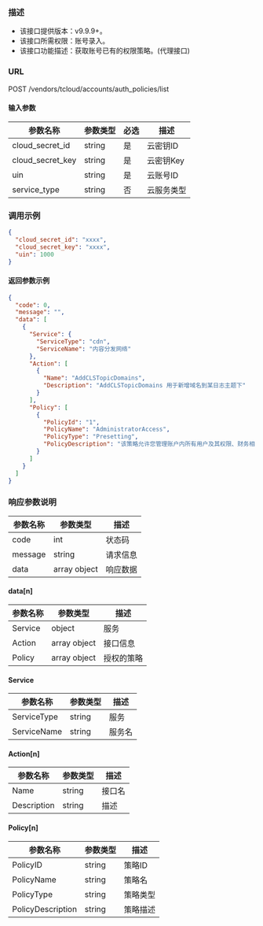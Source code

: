 ### 描述

- 该接口提供版本：v9.9.9+。
- 该接口所需权限：账号录入。
- 该接口功能描述：获取账号已有的权限策略。(代理接口)

### URL

POST /vendors/tcloud/accounts/auth_policies/list

#### 输入参数

| 参数名称             | 参数类型   | 必选 | 描述     |
|------------------|--------|----|--------|
| cloud_secret_id  | string | 是  | 云密钥ID  |
| cloud_secret_key | string | 是  | 云密钥Key |
| uin              | string | 是  | 云账号ID  |
| service_type     | string | 否  | 云服务类型  |

### 调用示例

```json
{
  "cloud_secret_id": "xxxx",
  "cloud_secret_key": "xxxx",
  "uin": 1000
}
```

#### 返回参数示例

```json
{
  "code": 0,
  "message": "",
  "data": [
    {
      "Service": {
        "ServiceType": "cdn",
        "ServiceName": "内容分发网络"
      },
      "Action": [
        {
          "Name": "AddCLSTopicDomains",
          "Description": "AddCLSTopicDomains 用于新增域名到某日志主题下"
        }
      ],
      "Policy": [
        {
          "PolicyId": "1",
          "PolicyName": "AdministratorAccess",
          "PolicyType": "Presetting",
          "PolicyDescription": "该策略允许您管理账户内所有用户及其权限、财务相关的信息、云服务资产。"
        }
      ]
    }
  ]
}
```

### 响应参数说明

| 参数名称    | 参数类型         | 描述   |
|---------|--------------|------|
| code    | int          | 状态码  |
| message | string       | 请求信息 |
| data    | array object | 响应数据 |

#### data[n]

| 参数名称    | 参数类型         | 描述    |
|---------|--------------|-------|
| Service | object       | 服务    |
| Action  | array object | 接口信息  |
| Policy  | array object | 授权的策略 |

#### Service

| 参数名称        | 参数类型   | 描述  |
|-------------|--------|-----|
| ServiceType | string | 服务  |
| ServiceName | string | 服务名 |

#### Action[n]

| 参数名称        | 参数类型   | 描述  |
|-------------|--------|-----|
| Name        | string | 接口名 |
| Description | string | 描述  |

#### Policy[n]

| 参数名称              | 参数类型   | 描述   |
|-------------------|--------|------|
| PolicyID          | string | 策略ID |
| PolicyName        | string | 策略名  |
| PolicyType        | string | 策略类型 |
| PolicyDescription | string | 策略描述 |
